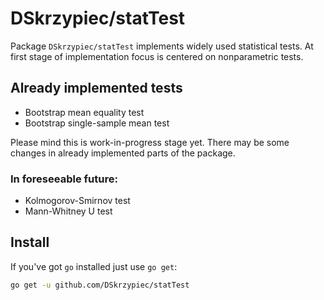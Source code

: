 # DSkrzypiec/statTest

Package `DSkrzypiec/statTest` implements widely used statistical tests. At first stage of implementation focus is centered on nonparametric tests.

## Already implemented tests

* Bootstrap mean equality test
* Bootstrap single-sample mean test

Please mind this is work-in-progress stage yet. There may be some changes in already
implemented parts of the package.

### In foreseeable future:

* Kolmogorov-Smirnov test
* Mann-Whitney U test


## Install

If you've got `go` installed just use `go get`:

```sh
go get -u github.com/DSkrzypiec/statTest
```